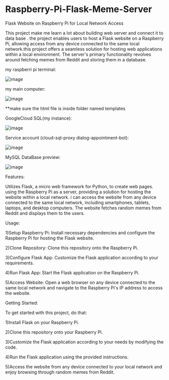 # Raspberry-Pi-Flask-Meme-Server

Flask Website on Raspberry Pi for Local Network Access

This project make me learn a lot about building web server and connect it to data base .
the project enables users to host a Flask website on a Raspberry Pi, allowing access from any device connected to the same local network.this project offers a seamless solution for hosting web applications within a local environment. The server's primary functionality revolves around fetching memes from Reddit and storing them in a database.

my raspberri pi terminal:




![image](https://github.com/oran950/Raspberry-Pi-Flask-Meme-Server/assets/43114098/136c94fc-a547-4809-a87a-30e4ce1e9893)                                             





my main computer:





![image](https://github.com/oran950/Raspberry-Pi-Flask-Meme-Server/assets/43114098/3ce2d320-34af-47da-8568-824b13fd94cb)




**make sure the html file is inside folder named templates

GoogleCloud SQL(my instance):

![image](https://github.com/oran950/Raspberry-Pi-Flask-Meme-Server/assets/43114098/448fa776-b4de-41ca-b610-7c99fb178c24)

Service account (cloud-sql-proxy dialog-appointment-bot):

![image](https://github.com/oran950/Raspberry-Pi-Flask-Meme-Server/assets/43114098/2acb56ab-64c4-4e7f-84b7-096df22aeac7)


MySQL DataBase preview:


![image](https://github.com/oran950/Raspberry-Pi-Flask-Meme-Server/assets/43114098/9ffba631-3a63-477d-88cc-d85c501b8ec6)




Features:

Utilizes Flask, a micro web framework for Python, to create web pages.
using the Raspberry Pi as a server, providing a solution for hosting the website within a local network.
i can access the website from any device connected to the same local network, including smartphones, tablets, laptops, and desktop computers.
The website fetches random memes from Reddit and displays them to the users.

Usage:

1)Setup Raspberry Pi: Install necessary dependencies and configure the Raspberry Pi for hosting the Flask website.

2)Clone Repository: Clone this repository onto the Raspberry Pi.

3)Configure Flask App: Customize the Flask application according to your requirements.

4)Run Flask App: Start the Flask application on the Raspberry Pi.

5)Access Website: Open a web browser on any device connected to the same local network and navigate to the Raspberry Pi's IP address to access the website.

Getting Started:

To get started with this project, do that:

1)Install Flask on your Raspberry Pi.

2)Clone this repository onto your Raspberry Pi.

3)Customize the Flask application according to your needs by modifying the code.

4)Run the Flask application using the provided instructions.

5)Access the website from any device connected to your local network and enjoy browsing through random memes from Reddit.





